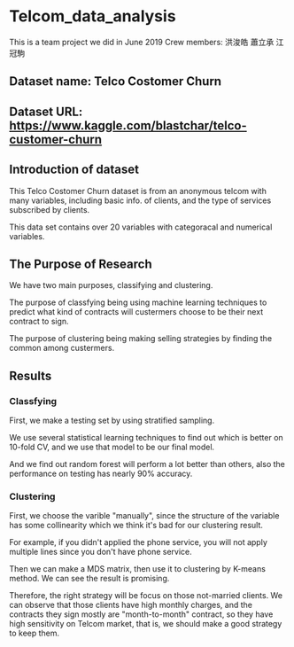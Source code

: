 # Telcom_data_analysis
This is a team project we did in June 2019
Crew members: 洪浚皓 蕭立承 江冠駒

## Dataset name: Telco Costomer Churn
## Dataset URL: https://www.kaggle.com/blastchar/telco-customer-churn

## Introduction of dataset
This Telco Costomer Churn dataset is from an anonymous telcom with many variables, including basic info. of clients, and the type of services subscribed by clients.

This data set contains over 20 variables with categoracal and numerical variables.

## The Purpose of Research
We have two main purposes, classifying and clustering.

The purpose of classfying being using machine learning techniques to predict what kind of contracts will custermers choose to be their next contract to sign.

The purpose of clustering being making selling strategies by finding the common among custermers.

## Results
### Classfying
First, we make a testing set by using stratified sampling.

We use several statistical learning techniques to find out which is better on 10-fold CV, and we use that model to be our final model.

And we find out random forest will perform a lot better than others, also the performance on testing has nearly 90% accuracy.

### Clustering
First, we choose the varible "manually", since the structure of the variable has some collinearity which we think it's bad for our clustering result.

For example, if you didn't applied the phone service, you will not apply multiple lines since you don't have phone service.

Then we can make a MDS matrix, then use it to clustering by K-means method. We can see the result is promising.

Therefore, the right strategy will be focus on those not-married clients. We can observe that those clients have high monthly charges, and the contracts they sign mostly are "month-to-month" contract, so they have high sensitivity on Telcom market, that is, we should make a good strategy to keep them.




